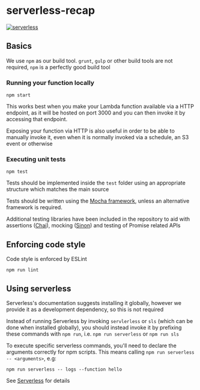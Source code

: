 # serverless-recap

[![serverless](http://public.serverless.com/badges/v3.svg)](http://www.serverless.com)

## Basics

We use `npm` as our build tool. `grunt`, `gulp` or other build tools are not required, `npm` is a perfectly good build tool

### Running your function locally

```
npm start
```

This works best when you make your Lambda function available via a HTTP endpoint, as it will be hosted on port 3000 and you can then invoke it by accessing that endpoint.

Exposing your function via HTTP is also useful in order to be able to manually invoke it, even when it is normally invoked via a schedule, an S3 event or otherwise

### Executing unit tests

```
npm test
```

Tests should be implemented inside the `test` folder using an appropriate structure which matches the main source

Tests should be written using the [Mocha framework](https://mochajs.org/), unless an alternative framework is required.

Additional testing libraries have been included in the repository to aid with assertions ([Chai](http://chaijs.com/)), mocking ([Sinon](http://sinonjs.org/)) and testing of Promise related APIs

## Enforcing code style

Code style is enforced by ESLint

```
npm run lint
```

## Using serverless

Serverless's documentation suggests installing it globally, however we provide it as a development dependency, so this is not required

Instead of running Serverless by invoking `servlerless` or `sls` (which can be done when installed globally), you should instead invoke it by prefixing these commands with `npm run`, i.e. `npm run serverless` or `npm run sls`

To execute specific serverless commands, you'll need to declare the arguments correctly for npm scripts. This means calling `npm run serverless -- <arguments>`, e.g:

```
npm run serverless -- logs --function hello
```

See [Serverless](https://github.com/serverless/serverless) for details

